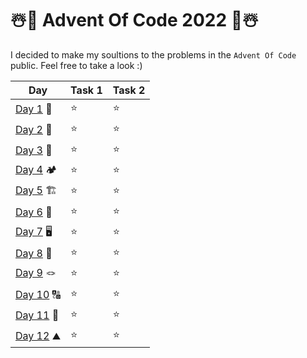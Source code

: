 # ☃️🎄 Advent Of Code 2022 🎄☃️

I decided to make my soultions to the problems in the `Advent Of Code` public.
Feel free to take a look :)

|       Day           | Task 1   | Task 2  | 
| ------------------- | -------- | ------- |
| [Day 1](./day1) 🦌   |    ⭐    |    ⭐   |
| [Day 2](./day2) 🧝   |    ⭐    |    ⭐   |
| [Day 3](./day3) 🎒   |    ⭐    |    ⭐   |
| [Day 4](./day4) 🏕️   |    ⭐    |    ⭐   |
| [Day 5](./day5) 🏗️   |    ⭐    |    ⭐   |
| [Day 6](./day6) ️📡   |    ⭐    |    ⭐   |
| [Day 7](./day7) 🖥   |    ⭐    |    ⭐   |
| [Day 8](./day8) 🎄   |    ⭐    |    ⭐   |
| [Day 9](./day9) 🪢   |    ⭐    |    ⭐   |
| [Day 10](./day10) 🔠 |    ⭐    |    ⭐   |
| [Day 11](./day11) 🐒 |    ⭐    |    ⭐   |
| [Day 12](./day12) ⛰️ |    ⭐    |    ⭐   |
